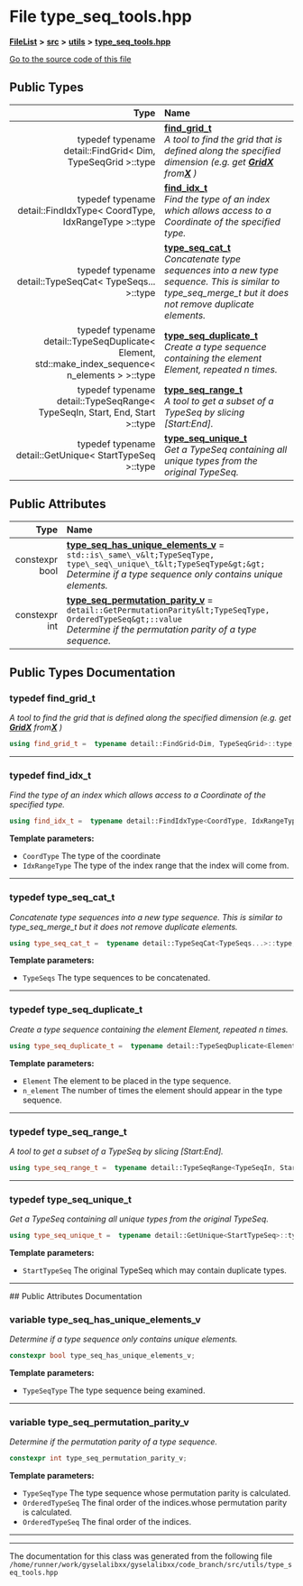 

# File type\_seq\_tools.hpp



[**FileList**](files.md) **>** [**src**](dir_68267d1309a1af8e8297ef4c3efbcdba.md) **>** [**utils**](dir_313caf1132e152dd9b58bea13a4052ca.md) **>** [**type\_seq\_tools.hpp**](type__seq__tools_8hpp.md)

[Go to the source code of this file](type__seq__tools_8hpp_source.md)




















## Public Types

| Type | Name |
| ---: | :--- |
| typedef typename detail::FindGrid&lt; Dim, TypeSeqGrid &gt;::type | [**find\_grid\_t**](#typedef-find_grid_t)  <br>_A tool to find the grid that is defined along the specified dimension (e.g. get_ [_**GridX**_](structGridX.md) _from_[_**X**_](structX.md) _)_ |
| typedef typename detail::FindIdxType&lt; CoordType, IdxRangeType &gt;::type | [**find\_idx\_t**](#typedef-find_idx_t)  <br>_Find the type of an index which allows access to a Coordinate of the specified type._  |
| typedef typename detail::TypeSeqCat&lt; TypeSeqs... &gt;::type | [**type\_seq\_cat\_t**](#typedef-type_seq_cat_t)  <br>_Concatenate type sequences into a new type sequence. This is similar to type\_seq\_merge\_t but it does not remove duplicate elements._  |
| typedef typename detail::TypeSeqDuplicate&lt; Element, std::make\_index\_sequence&lt; n\_elements &gt; &gt;::type | [**type\_seq\_duplicate\_t**](#typedef-type_seq_duplicate_t)  <br>_Create a type sequence containing the element Element, repeated n times._  |
| typedef typename detail::TypeSeqRange&lt; TypeSeqIn, Start, End, Start &gt;::type | [**type\_seq\_range\_t**](#typedef-type_seq_range_t)  <br>_A tool to get a subset of a TypeSeq by slicing [Start:End]._  |
| typedef typename detail::GetUnique&lt; StartTypeSeq &gt;::type | [**type\_seq\_unique\_t**](#typedef-type_seq_unique_t)  <br>_Get a TypeSeq containing all unique types from the original TypeSeq._  |




## Public Attributes

| Type | Name |
| ---: | :--- |
|  constexpr bool | [**type\_seq\_has\_unique\_elements\_v**](#variable-type_seq_has_unique_elements_v)   = `std::is\_same\_v&lt;TypeSeqType, type\_seq\_unique\_t&lt;TypeSeqType&gt;&gt;`<br>_Determine if a type sequence only contains unique elements._  |
|  constexpr int | [**type\_seq\_permutation\_parity\_v**](#variable-type_seq_permutation_parity_v)   = `detail::GetPermutationParity&lt;TypeSeqType, OrderedTypeSeq&gt;::value`<br>_Determine if the permutation parity of a type sequence._  |












































## Public Types Documentation




### typedef find\_grid\_t 

_A tool to find the grid that is defined along the specified dimension (e.g. get_ [_**GridX**_](structGridX.md) _from_[_**X**_](structX.md) _)_
```C++
using find_grid_t =  typename detail::FindGrid<Dim, TypeSeqGrid>::type;
```




<hr>



### typedef find\_idx\_t 

_Find the type of an index which allows access to a Coordinate of the specified type._ 
```C++
using find_idx_t =  typename detail::FindIdxType<CoordType, IdxRangeType>::type;
```





**Template parameters:**


* `CoordType` The type of the coordinate 
* `IdxRangeType` The type of the index range that the index will come from. 




        

<hr>



### typedef type\_seq\_cat\_t 

_Concatenate type sequences into a new type sequence. This is similar to type\_seq\_merge\_t but it does not remove duplicate elements._ 
```C++
using type_seq_cat_t =  typename detail::TypeSeqCat<TypeSeqs...>::type;
```





**Template parameters:**


* `TypeSeqs` The type sequences to be concatenated. 




        

<hr>



### typedef type\_seq\_duplicate\_t 

_Create a type sequence containing the element Element, repeated n times._ 
```C++
using type_seq_duplicate_t =  typename detail::TypeSeqDuplicate<Element, std::make_index_sequence<n_elements> >::type;
```





**Template parameters:**


* `Element` The element to be placed in the type sequence. 
* `n_element` The number of times the element should appear in the type sequence. 




        

<hr>



### typedef type\_seq\_range\_t 

_A tool to get a subset of a TypeSeq by slicing [Start:End]._ 
```C++
using type_seq_range_t =  typename detail::TypeSeqRange<TypeSeqIn, Start, End, Start>::type;
```




<hr>



### typedef type\_seq\_unique\_t 

_Get a TypeSeq containing all unique types from the original TypeSeq._ 
```C++
using type_seq_unique_t =  typename detail::GetUnique<StartTypeSeq>::type;
```





**Template parameters:**


* `StartTypeSeq` The original TypeSeq which may contain duplicate types. 




        

<hr>
## Public Attributes Documentation




### variable type\_seq\_has\_unique\_elements\_v 

_Determine if a type sequence only contains unique elements._ 
```C++
constexpr bool type_seq_has_unique_elements_v;
```





**Template parameters:**


* `TypeSeqType` The type sequence being examined. 




        

<hr>



### variable type\_seq\_permutation\_parity\_v 

_Determine if the permutation parity of a type sequence._ 
```C++
constexpr int type_seq_permutation_parity_v;
```





**Template parameters:**


* `TypeSeqType` The type sequence whose permutation parity is calculated. 
* `OrderedTypeSeq` The final order of the indices.whose permutation parity is calculated. 
* `OrderedTypeSeq` The final order of the indices. 




        

<hr>

------------------------------
The documentation for this class was generated from the following file `/home/runner/work/gyselalibxx/gyselalibxx/code_branch/src/utils/type_seq_tools.hpp`

